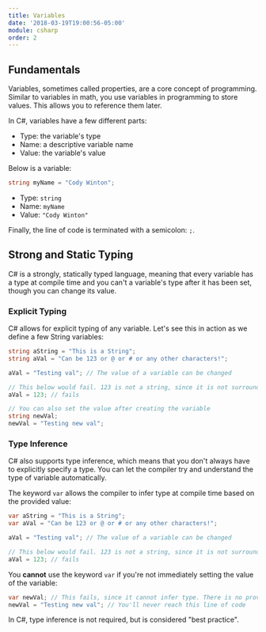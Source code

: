```yaml
---
title: Variables
date: '2018-03-19T19:00:56-05:00'
module: csharp
order: 2
---
```


## Fundamentals

Variables, sometimes called properties, are a core concept of programming. Similar to variables in math, you use variables in programming to store values. This allows you to reference them later.

In C#, variables have a few different parts:

* Type: the variable's type
* Name: a descriptive variable name
* Value: the variable's value

Below is a variable:

```csharp
string myName = "Cody Winton";
```

* Type: `string`
* Name: `myName`
* Value: `"Cody Winton"`

Finally, the line of code is terminated with a semicolon: `;`.

## Strong and Static Typing

C# is a strongly, statically typed language, meaning that every variable has a type at compile time and you can't a variable's type after it has been set, though you can change its value.

### Explicit Typing

C# allows for explicit typing of any variable. Let's see this in action as we define a few String variables:

```csharp
string aString = "This is a String";
string aVal = "Can be 123 or @ or # or any other characters!";

aVal = "Testing val"; // The value of a variable can be changed

// This below would fail. 123 is not a string, since it is not surrounded by quotes
aVal = 123; // fails

// You can also set the value after creating the variable
string newVal;
newVal = "Testing new val";
```

### Type Inference

C# also supports type inference, which means that you don't always have to explicitly specify a type. You can let the compiler try and understand the type of variable automatically.

The keyword `var` allows the compiler to infer type at compile time based on the provided value:

```csharp
var aString = "This is a String";
var aVal = "Can be 123 or @ or # or any other characters!";

aVal = "Testing val"; // The value of a variable can be changed

// This below would fail. 123 is not a string, since it is not surrounded by quotes
aVal = 123; // fails
```

You **cannot** use the keyword `var` if you're not immediately setting the value of the variable:

```csharp
var newVal; // This fails, since it cannot infer type. There is no provided value.
newVal = "Testing new val"; // You'll never reach this line of code
```

In C#, type inference is not required, but is considered "best practice".
